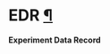 <div id="main">

<div id="content">

<div class="contextual">

</div>

<div class="wiki wiki-page">

<span id="EDR"></span>

# EDR [¶](#EDR-)

**Experiment Data Record**

</div>

<div style="clear:both;">

</div>

</div>

</div>
